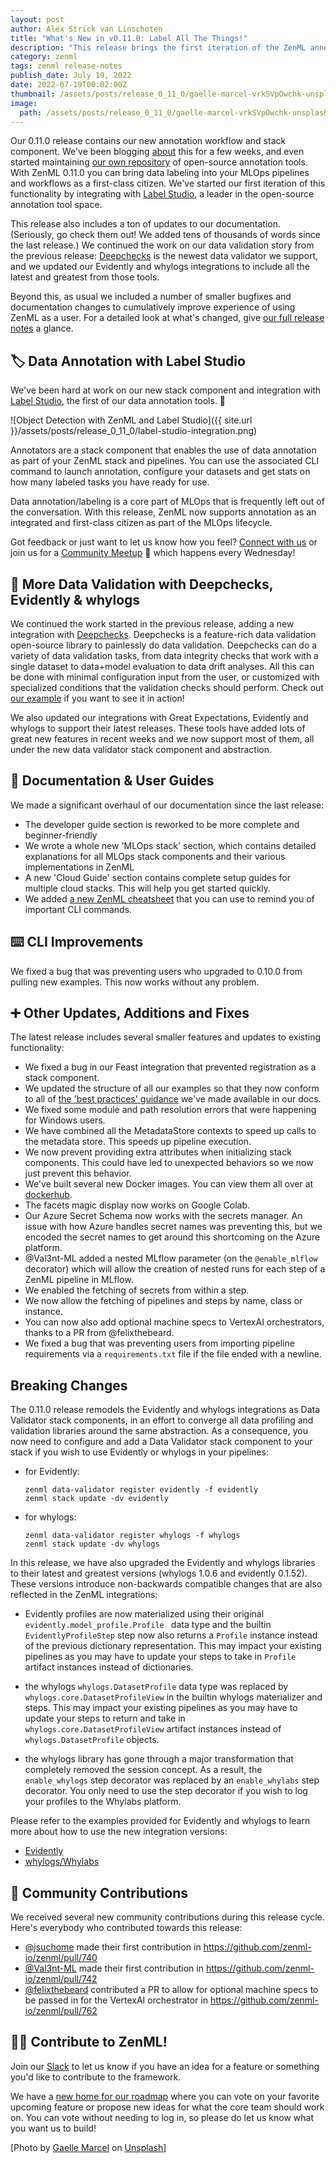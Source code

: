 ```yaml
---
layout: post
author: Alex Strick van Linschoten
title: "What's New in v0.11.0: Label All The Things!"
description: "This release brings the first iteration of the ZenML annotation stack component and an integration with Label Studio, the popular open-source tool that supports many annotation types. We've also made significant updates to our documentation."
category: zenml
tags: zenml release-notes
publish_date: July 19, 2022
date: 2022-07-19T00:02:00Z
thumbnail: /assets/posts/release_0_11_0/gaelle-marcel-vrkSVpOwchk-unsplash.jpg
image:
  path: /assets/posts/release_0_11_0/gaelle-marcel-vrkSVpOwchk-unsplash.jpg
---
```


Our 0.11.0 release contains our new annotation workflow and stack component. We've been blogging [about](https://blog.zenml.io/open-source-data-annotation-tools/) this for a few weeks, and even started maintaining [our own repository](https://github.com/zenml-io/awesome-open-data-annotation) of open-source annotation tools. With ZenML 0.11.0 you can bring data labeling into your MLOps pipelines and workflows as a first-class citizen. We've started our first iteration of this functionality by integrating with [Label Studio](https://labelstud.io/), a leader in the open-source annotation tool space.

This release also includes a ton of updates to our documentation. (Seriously, go check them out! We added tens of thousands of words since the last release.) We continued the work on our data validation story from the previous release: [Deepchecks](https://deepchecks.com/) is the newest data validator we support, and we updated our Evidently and whylogs integrations to include all the latest and greatest from those tools.

Beyond this, as usual we included a number of smaller bugfixes and documentation changes to cumulatively improve experience of using ZenML as a user. For a detailed look at what's changed, give [our full release notes](https://github.com/zenml-io/zenml/releases/tag/0.11.0) a glance.

## 🏷 Data Annotation with Label Studio

We've been hard at work on our new stack component and integration with [Label Studio](https://labelstud.io/), the first of our data annotation tools. 🥳

![Object Detection with ZenML and Label Studio]({{ site.url }}/assets/posts/release_0_11_0/label-studio-integration.png)

Annotators are a stack component that enables the use of data annotation as part of your ZenML stack and pipelines. You can use the associated CLI command to launch annotation, configure your datasets and get stats on how many labeled tasks you have ready for use.

Data annotation/labeling is a core part of MLOps that is frequently left out of the conversation. With this release, ZenML now supports annotation as an integrated and first-class citizen as part of the MLOps lifecycle.

Got feedback or just want to let us know how you feel? [Connect with us](https://zenml.io/slack-invite/) or join us for a [Community Meetup](https://www.eventbrite.de/e/zenml-meet-the-community-tickets-354426688767) 👋 which happens every Wednesday!

## 🔎 More Data Validation with Deepchecks, Evidently & whylogs

We continued the work started in the previous release, adding a new integration with [Deepchecks](https://deepchecks.com/). Deepchecks is a feature-rich data validation open-source library to painlessly do data validation. Deepchecks can do a variety of data validation tasks, from data integrity checks that work with a single dataset to data+model evaluation to data drift analyses. All this can be done with minimal configuration input from the user, or customized with specialized conditions that the validation checks should perform. Check out [our example](https://github.com/zenml-io/zenml/tree/main/examples/deepchecks_data_validation) if you want to see it in action!

We also updated our integrations with Great Expectations, Evidently and whylogs to support their latest releases. These tools have added lots of great new features in recent weeks and we now support most of them, all under the new data validator stack component and abstraction.

## 📖 Documentation & User Guides

We made a significant overhaul of our documentation since the last release:

- The developer guide section is reworked to be more complete and beginner-friendly
- We wrote a whole new 'MLOps stack' section, which contains detailed explanations for all MLOps stack components and their various implementations in ZenML
- A new 'Cloud Guide' section contains complete setup guides for multiple cloud stacks. This will help you get started quickly.
- We added [a new ZenML cheatsheet](https://storage.googleapis.com/zenml-public-bucket/zenml_cheat_sheet.pdf) that you can use to remind you of important CLI commands.

## ⌨️ CLI Improvements

We fixed a bug that was preventing users who upgraded to 0.10.0 from pulling new examples. This now works without any problem.

## ➕ Other Updates, Additions and Fixes

The latest release includes several smaller features and updates to existing functionality:

- We fixed a bug in our Feast integration that prevented registration as a stack component.
- We updated the structure of all our examples so that they now conform to all of [the 'best practices' guidance](https://docs.zenml.io/v/docs/resources/best-practices) we've made available in our docs.
- We fixed some module and path resolution errors that were happening for Windows users.
- We have combined all the MetadataStore contexts to speed up calls to the metadata store. This speeds up pipeline execution.
- We now prevent providing extra attributes when initializing stack components. This could have led to unexpected behaviors so we now just prevent this behavior.
- We've built several new Docker images. You can view them all over at [dockerhub](https://hub.docker.com/r/zenmldocker/zenml/tags).
- The facets magic display now works on Google Colab.
- Our Azure Secret Schema now works with the secrets manager. An issue with how Azure handles secret names was preventing this, but we encoded the secret names to get around this shortcoming on the Azure platform.
- @Val3nt-ML added a nested MLflow parameter (on the `@enable_mlflow` decorator) which will allow the creation of nested runs for each step of a ZenML pipeline in MLflow.
- We enabled the fetching of secrets from within a step.
- We now allow the fetching of pipelines and steps by name, class or instance.
- You can now also add optional machine specs to VertexAI orchestrators, thanks to a PR from @felixthebeard.
- We fixed a bug that was preventing users from importing pipeline requirements via a `requirements.txt` file if the file ended with a newline.

## Breaking Changes

The 0.11.0 release remodels the Evidently and whylogs integrations as Data Validator stack components, in an effort to converge all data profiling and validation libraries around the same abstraction. As a consequence, you now need to configure and add a Data Validator stack component to your stack if you wish to use Evidently or whylogs in your pipelines:

* for Evidently:

    ```shell
    zenml data-validator register evidently -f evidently
    zenml stack update -dv evidently
    ```

* for whylogs:

    ```shell
    zenml data-validator register whylogs -f whylogs
    zenml stack update -dv whylogs
    ```

In this release, we have also upgraded the Evidently and whylogs libraries to their latest and greatest versions (whylogs 1.0.6 and evidently 0.1.52). These versions introduce non-backwards compatible changes that are also reflected in the ZenML integrations:

* Evidently profiles are now materialized using their original `evidently.model_profile.Profile ` data type and the builtin `EvidentlyProfileStep` step now also returns a `Profile` instance instead of the previous dictionary representation. This may impact your existing pipelines as you may have to update your steps to take in `Profile` artifact instances instead of dictionaries.

* the whylogs `whylogs.DatasetProfile` data type was replaced by `whylogs.core.DatasetProfileView` in the builtin whylogs materializer and steps. This may impact your existing pipelines as you may have to update your steps to return and take in `whylogs.core.DatasetProfileView` artifact instances instead of `whylogs.DatasetProfile` objects.

* the whylogs library has gone through a major transformation that completely removed the session concept. As a result, the `enable_whylogs` step decorator was replaced by an `enable_whylabs` step decorator. You only need to use the step decorator if you wish to log your profiles to the Whylabs platform.

Please refer to the examples provided for Evidently and whylogs to learn more about how to use the new integration versions:

* [Evidently](https://github.com/zenml-io/zenml/tree/main/examples/evidently_drift_detection)
* [whylogs/Whylabs](https://github.com/zenml-io/zenml/tree/main/examples/whylogs_data_profiling)

## 🙌 Community Contributions

We received several new community contributions during this release cycle. Here's everybody who contributed towards this release:

* [@jsuchome](https://github.com/jsuchome) made their first contribution in https://github.com/zenml-io/zenml/pull/740
* [@Val3nt-ML](https://github.com/Val3nt-ML) made their first contribution in https://github.com/zenml-io/zenml/pull/742
* [@felixthebeard](https://github.com/felixthebeard) contributed a PR to allow
  for optional machine specs to be passed in for the VertexAI orchestrator in https://github.com/zenml-io/zenml/pull/762

## 👩‍💻 Contribute to ZenML!

Join our [Slack](https://zenml.io/slack-invite/) to let us know if you have an
idea for a feature or something you'd like to contribute to the framework.

We have a [new home for our roadmap](https://zenml.io/roadmap) where you can vote on your favorite upcoming
feature or propose new ideas for what the core team should work on. You can vote
without needing to log in, so please do let us know what you want us to build!

[Photo by <a href="https://unsplash.com/@gaellemarcel?utm_source=unsplash&utm_medium=referral&utm_content=creditCopyText">Gaelle Marcel</a> on <a href="https://unsplash.com/s/photos/balloons?utm_source=unsplash&utm_medium=referral&utm_content=creditCopyText">Unsplash</a>]
